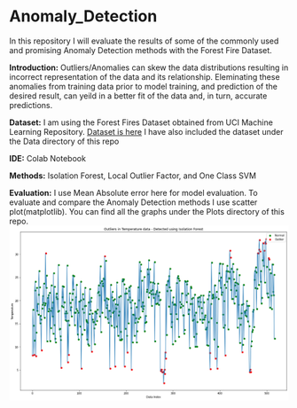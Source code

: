 # Anomaly_Detection
In this repository I will evaluate the results of some of the commonly used and promising Anomaly Detection methods with the Forest Fire Dataset.

**Introduction:** Outliers/Anomalies can skew the data distributions resulting in incorrect representation of the data and its relationship. Eleminating these anomalies from training data prior to model training, and prediction of the desired result, can yeild in a better fit of the data and, in turn, accurate predictions.

**Dataset:** I am using the Forest Fires Dataset obtained from UCI Machine Learning Repository. [Dataset is here](https://archive.ics.uci.edu/ml/datasets/Forest+Fires)
I have also included the dataset under the Data directory of this repo

**IDE:** Colab Notebook

**Methods:** Isolation Forest, Local Outlier Factor, and One Class SVM

**Evaluation:** I use Mean Absolute error here for model evaluation. 
To evaluate and compare the Anomaly Detection methods I use scatter plot(matplotlib). You can find all the graphs under the Plots directory of this repo. 
![Outlier Detection](https://github.com/nickdata/Anomaly_Detection/blob/main/Plots/OutlierDetectionInTemperatureData_usingIsoForest.png)
